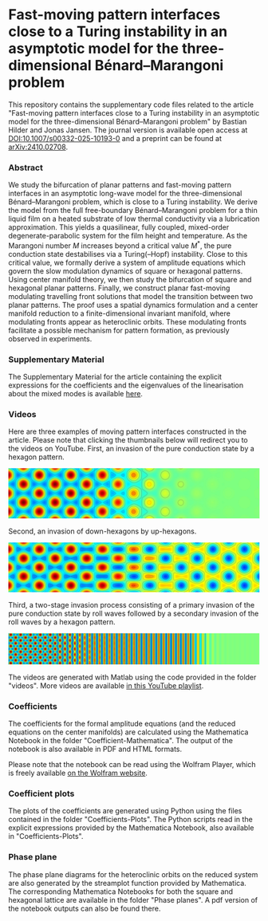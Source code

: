 # Fast-moving pattern interfaces close to a Turing instability in an asymptotic model for the three-dimensional Bénard–Marangoni problem

This repository contains the supplementary code files related to the article "Fast-moving pattern interfaces close to a Turing instability in an asymptotic model for the three-dimensional Bénard–Marangoni problem" by Bastian Hilder and Jonas Jansen. The journal version is available open access at [DOI:10.1007/s00332-025-10193-0](https://doi.org/10.1007/s00332-025-10193-0) and a preprint can be found at [arXiv:2410.02708](https://arxiv.org/abs/2410.02708).

### Abstract

We study the bifurcation of planar patterns and fast-moving pattern interfaces in an asymptotic long-wave model for the three-dimensional Bénard–Marangoni problem, which is close to a Turing instability. We derive the model from the full free-boundary Bénard–Marangoni problem for a thin liquid film on a heated substrate of low thermal conductivity via a lubrication approximation. This yields a quasilinear, fully coupled, mixed-order degenerate-parabolic system for the film height and temperature. As the Marangoni number $M$ increases beyond a critical value $M^*$, the pure conduction state destabilises via a Turing(–Hopf) instability. Close to this critical value, we formally derive a system of amplitude equations which govern the slow modulation dynamics of square or hexagonal patterns. Using center manifold theory, we then study the bifurcation of square and hexagonal planar patterns. Finally, we construct planar fast-moving modulating travelling front solutions that model the transition between two planar patterns. The proof uses a spatial dynamics formulation and a center manifold reduction to a finite-dimensional invariant manifold, where modulating fronts appear as heteroclinic orbits. These modulating fronts facilitate a possible mechanism for pattern formation, as previously observed in experiments.

### Supplementary Material

The Supplementary Material for the article containing the explicit expressions for the coefficients and the eigenvalues of the linearisation about the mixed modes is available [here](https://github.com/Bastian-Hilder/TuringUnstableThinFilmFronts/blob/4aee854da1a4afe367ea77802eb0ad60ea9047d2/supplement.pdf).

### Videos

Here are three examples of moving pattern interfaces constructed in the article. Please note that clicking the thumbnails below will redirect you to the videos on YouTube. First, an invasion of the pure conduction state by a hexagon pattern.

[![Modfront-H-to-T](https://github.com/Bastian-Hilder/TuringUnstableThinFilmFronts/blob/5409b90a7e84a7db7ed597b94de9a45d9700d70b/pictures/Modfront-H-to-T.jpg)](https://www.youtube.com/watch?v=i0xGN3Wy6gs)

Second, an invasion of down-hexagons by up-hexagons.

[![Modfront-up-H-to-down-H](https://github.com/Bastian-Hilder/TuringUnstableThinFilmFronts/blob/32ea84d40611dd648698a307bdb9f5180183409b/pictures/Modfront-up-H-to-down-H.jpg)](https://www.youtube.com/watch?v=_b2uqaCqw2M)

Third, a two-stage invasion process consisting of a primary invasion of the pure conduction state by roll waves followed by a secondary invasion of the roll waves by a hexagon pattern.

[![Modfront-H-to-R-to-T](https://github.com/Bastian-Hilder/TuringUnstableThinFilmFronts/blob/32ea84d40611dd648698a307bdb9f5180183409b/pictures/Modfront-H-to-R-to-T.jpg)](https://www.youtube.com/watch?v=il-8Szh2VOk)

The videos are generated with Matlab using the code provided in the folder "videos". More videos are available [in this YouTube playlist](https://www.youtube.com/playlist?list=PLc-ENVP1CPzfEf60dixeT_h6C5PVBvqLB).

### Coefficients

The coefficients for the formal amplitude equations (and the reduced equations on the center manifolds) are calculated using the Mathematica Notebook in the folder "Coefficient-Mathematica". The output of the notebook is also available in PDF and HTML formats.

Please note that the notebook can be read using the Wolfram Player, which is freely available [on the Wolfram website](https://www.wolfram.com/player/?source=nav).

### Coefficient plots

The plots of the coefficients are generated using Python using the files contained in the folder "Coefficients-Plots". The Python scripts read in the explicit expressions provided by the Mathematica Notebook, also available in "Coefficients-Plots".

### Phase plane

The phase plane diagrams for the heteroclinic orbits on the reduced system are also generated by the streamplot function provided by Mathematica. The corresponding Mathematica Notebooks for both the square and hexagonal lattice are available in the folder "Phase planes". A pdf version of the notebook outputs can also be found there.
